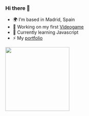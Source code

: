### Hi there 👋
- 🌍 I’m based in Madrid, Spain
- 🔭 Working on my first [Videogame](https://cimaproductions.es)
- 🧠 Currently learning Javascript
- ⚡ My [portfolio](https://mariolopez.website)

<img src="https://media.giphy.com/media/V0UEJj238kF9Mc9Xsr/giphy.gif" width="200"/>



<!--
**mariolpzz/mariolpzz** is a ✨ _special_ ✨ repository because its `README.md` (this file) appears on your GitHub profile.

Here are some ideas to get you started:

- 🔭 I’m currently working on ...
- 🌱 I’m currently learning ...
- 👯 I’m looking to collaborate on ...
- 🤔 I’m looking for help with ...
- 💬 Ask me about ...
- 📫 How to reach me: ...
- 😄 Pronouns: ...
- ⚡ Fun fact: ...
-->

